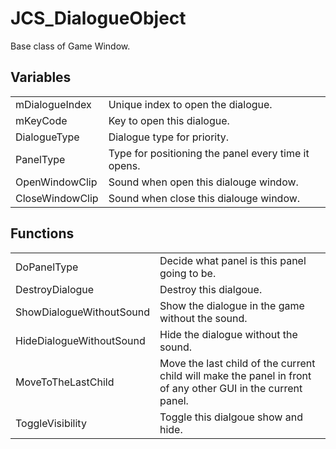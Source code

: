 # JCS_DialogueObject

Base class of Game Window.

## Variables

<table>
<tr>
<td>mDialogueIndex</td>
<td>Unique index to open the dialogue.</td>
</tr>

<tr>
<td>mKeyCode</td>
<td>Key to open this dialogue.</td>
</tr>

<tr>
<td>DialogueType</td>
<td>Dialogue type for priority.</td>
</tr>

<tr>
<td>PanelType</td>
<td>Type for positioning the panel every time it opens.</td>
</tr>

<tr>
<td>OpenWindowClip</td>
<td>Sound when open this dialouge window.</td>
</tr>

<tr>
<td>CloseWindowClip</td>
<td>Sound when close this dialouge window.</td>
</tr>
</table>

## Functions

<table>
<tr>
<td>DoPanelType</td>
<td>Decide what panel is this panel going to be.</td>
</tr>

<tr>
<td>DestroyDialogue</td>
<td>Destroy this dialgoue.</td>
</tr>

<tr>
<td>ShowDialogueWithoutSound</td>
<td>Show the dialogue in the game without the sound.</td>
</tr>

<tr>
<td>HideDialogueWithoutSound</td>
<td>Hide the dialogue without the sound.</td>
</tr>

<tr>
<td>MoveToTheLastChild</td>
<td>
Move the last child of the current child will make the panel in front
of any other GUI in the current panel.
</td>
</tr>

<tr>
<td>ToggleVisibility</td>
<td>Toggle this dialgoue show and hide.</td>
</tr>
</table>

